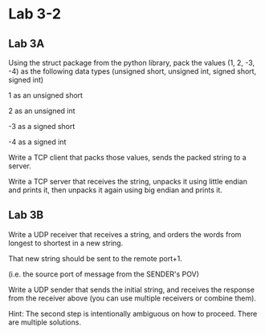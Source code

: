 # Lab 3-2

## Lab 3A

Using the struct package from the python library, pack the values \(1, 2, -3, -4\) as the following data types \(unsigned short, unsigned int, signed short, signed int\)

1 as an unsigned short

2 as an unsigned int

-3 as a signed short

-4 as a signed int

Write a TCP client that packs those values, sends the packed string to a server.

Write a TCP server that receives the string, unpacks it using little endian and prints it, then unpacks it again using big endian and prints it.

## Lab 3B

Write a UDP receiver that receives a string, and orders the words from longest to shortest in a new string.

That new string should be sent to the remote port+1.

\(i.e. the source port of message from the SENDER's POV\)

Write a UDP sender that sends the initial string, and receives the response from the receiver above \(you can use multiple receivers or combine them\).

Hint: The second step is intentionally ambiguous on how to proceed. There are multiple solutions.

## 

